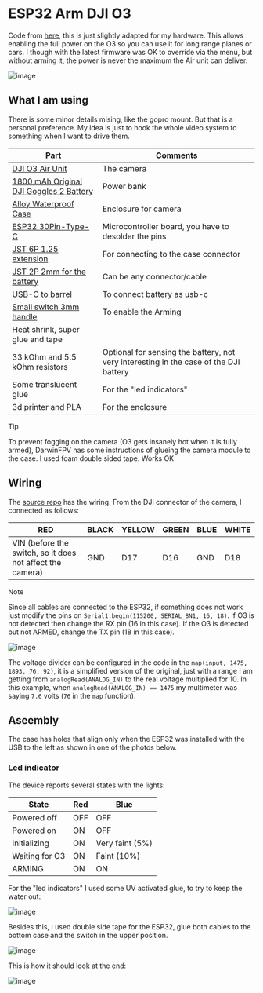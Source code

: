 # ESP32 Arm DJI O3

Code from [here](https://github.com/ramiss/arduino_DJI_03_RC_ARM), this is just slightly adapted for my hardware. This allows enabling the full power on the O3 so you can use it for long range planes or cars. I though with the latest firmware was OK to override via the menu, but without arming it, the power is never the maximum the Air unit can deliver.

![image](https://github.com/user-attachments/assets/e314a554-8a70-4e70-adb2-ad0439fd0e38)

## What I am using

There is some minor details mising, like the gopro mount. But that is a personal preference. My idea is just to hook the whole video system to something when I want to drive them.

| Part        | Comments          |
|-------------|----------------------|
| [DJI O3 Air Unit](https://s.click.aliexpress.com/e/_DFMCnNp) | The camera
| [1800 mAh Original DJI Goggles 2 Battery](https://www.aliexpress.com/item/1005007042116539.html)      | Power bank|
| [Alloy Waterproof Case](https://s.click.aliexpress.com/e/_DlB1UcT)      | Enclosure for camera|
| [ESP32 30Pin-Type-C](https://s.click.aliexpress.com/e/_DmRukHz) | Microcontroller board, you have to desolder the pins |
| [JST 6P 1.25 extension](https://s.click.aliexpress.com/e/_DeUX0MT) | For connecting to the case connector |
| [JST 2P 2mm for the battery](https://s.click.aliexpress.com/e/_DC9pJQ7) | Can be any connector/cable |
| [USB-C to barrel](https://s.click.aliexpress.com/e/_DDsXURt) | To connect battery as usb-c |
| [Small switch 3mm handle](https://s.click.aliexpress.com/e/_DlFpkBD) | To enable the Arming |
| Heat shrink, super glue and tape | |
| 33 kOhm and 5.5 kOhm resistors | Optional for sensing the battery, not very interesting in the case of the DJI battery |
| Some translucent glue | For the "led indicators" |
| 3d printer and PLA | For the enclosure |

> [!TIP]  
> To prevent fogging on the camera (O3 gets insanely hot when it is fully armed), DarwinFPV has some instructions of glueing the camera module to the case. I used foam double sided tape. Works OK

## Wiring

The [source repo](https://github.com/ramiss/arduino_DJI_03_RC_ARM) has the wiring. From the DJI connector of the camera, I connected as follows:

| RED | BLACK | YELLOW | GREEN | BLUE | WHITE |
|-----|------|----------|-------|------|-------|
|  VIN (before the switch, so it does not affect the camera) | GND | D17 | D16 | GND | D18 |

> [!NOTE]  
> Since all cables are connected to the ESP32, if something does not work just modify the pins on `Serial1.begin(115200, SERIAL_8N1, 16, 18)`. If O3 is not detected then change the RX pin (16 in this case). If the O3 is detected but not ARMED, change the TX pin (18 in this case).

![image](https://github.com/user-attachments/assets/9ce7f696-b97e-4998-9752-6d0dc13da06f)

The voltage divider can be configured in the code in the `map(input, 1475, 1893, 76, 92)`, it is a simplified version of the original, just with a range I am getting from `analogRead(ANALOG_IN)` to the real voltage multiplied for 10. In this example, when `analogRead(ANALOG_IN) == 1475` my multimeter was saying `7.6` volts (`76` in the `map` function).

## Aseembly

The case has holes that align only when the ESP32 was installed with the USB to the left as shown in one of the photos below. 

### Led indicator

The device reports several states with the lights:

State | Red | Blue
--- | --- | ---
 Powered off | OFF  | OFF
 Powered on  | ON | OFF
 Initializing | ON | Very faint (5%)
 Waiting for O3 | ON | Faint (10%)
 ARMING | ON | ON

For the "led indicators" I used some UV activated glue, to try to keep the water out:

![image](https://github.com/user-attachments/assets/3ce6d0f7-11d1-4ce4-a453-e00443eb8e88)

Besides this, I used double side tape for the ESP32, glue both cables to the bottom case and the switch in the upper position.

![image](https://github.com/user-attachments/assets/9a6122da-0625-4415-aaba-33ca0724bd2e)

This is how it should look at the end:

![image](https://github.com/user-attachments/assets/66b95012-adcb-46da-8170-935ee653c663)
